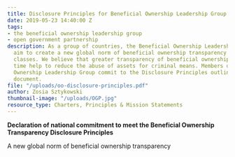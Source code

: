 ```yaml
---
title: Disclosure Principles for Beneficial Ownership Leadership Group
date: 2019-05-23 14:40:00 Z
tags:
- the beneficial ownership leadership group
- open government partnership
description: As a group of countries, the Beneficial Ownership Leadership Group will
  aim to create a new global norm of beneficial ownership transparency across asset
  classes. We believe that greater transparency of beneficial ownership will over
  time help to reduce the abuse of assets for criminal means. Members of the Beneficial
  Ownership Leadership Group commit to the Disclosure Principles outlined in this
  document.
file: "/uploads/oo-disclosure-principles.pdf"
author: Zosia Sztykowski
thumbnail-image: "/uploads/OGP.jpg"
resource_type: Charters, Principles & Mission Statements
---
```


**Declaration of national commitment to meet the Beneficial Ownership Transparency Disclosure Principles**

A new global norm of beneficial ownership transparency
